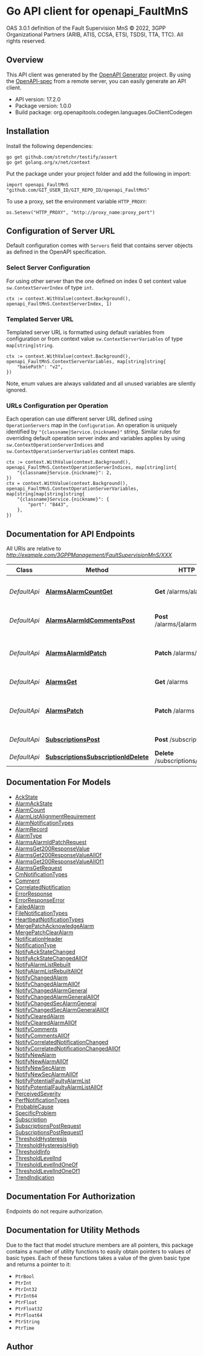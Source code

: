 # Go API client for openapi_FaultMnS

OAS 3.0.1 definition of the Fault Supervision MnS © 2022, 3GPP Organizational Partners (ARIB, ATIS, CCSA, ETSI, TSDSI, TTA, TTC). All rights reserved.

## Overview
This API client was generated by the [OpenAPI Generator](https://openapi-generator.tech) project.  By using the [OpenAPI-spec](https://www.openapis.org/) from a remote server, you can easily generate an API client.

- API version: 17.2.0
- Package version: 1.0.0
- Build package: org.openapitools.codegen.languages.GoClientCodegen

## Installation

Install the following dependencies:

```shell
go get github.com/stretchr/testify/assert
go get golang.org/x/net/context
```

Put the package under your project folder and add the following in import:

```golang
import openapi_FaultMnS "github.com/GIT_USER_ID/GIT_REPO_ID/openapi_FaultMnS"
```

To use a proxy, set the environment variable `HTTP_PROXY`:

```golang
os.Setenv("HTTP_PROXY", "http://proxy_name:proxy_port")
```

## Configuration of Server URL

Default configuration comes with `Servers` field that contains server objects as defined in the OpenAPI specification.

### Select Server Configuration

For using other server than the one defined on index 0 set context value `sw.ContextServerIndex` of type `int`.

```golang
ctx := context.WithValue(context.Background(), openapi_FaultMnS.ContextServerIndex, 1)
```

### Templated Server URL

Templated server URL is formatted using default variables from configuration or from context value `sw.ContextServerVariables` of type `map[string]string`.

```golang
ctx := context.WithValue(context.Background(), openapi_FaultMnS.ContextServerVariables, map[string]string{
	"basePath": "v2",
})
```

Note, enum values are always validated and all unused variables are silently ignored.

### URLs Configuration per Operation

Each operation can use different server URL defined using `OperationServers` map in the `Configuration`.
An operation is uniquely identified by `"{classname}Service.{nickname}"` string.
Similar rules for overriding default operation server index and variables applies by using `sw.ContextOperationServerIndices` and `sw.ContextOperationServerVariables` context maps.

```golang
ctx := context.WithValue(context.Background(), openapi_FaultMnS.ContextOperationServerIndices, map[string]int{
	"{classname}Service.{nickname}": 2,
})
ctx = context.WithValue(context.Background(), openapi_FaultMnS.ContextOperationServerVariables, map[string]map[string]string{
	"{classname}Service.{nickname}": {
		"port": "8443",
	},
})
```

## Documentation for API Endpoints

All URIs are relative to *http://example.com/3GPPManagement/FaultSupervisionMnS/XXX*

Class | Method | HTTP request | Description
------------ | ------------- | ------------- | -------------
*DefaultApi* | [**AlarmsAlarmCountGet**](docs/DefaultApi.md#alarmsalarmcountget) | **Get** /alarms/alarmCount | Get the alarm count per perceived severity
*DefaultApi* | [**AlarmsAlarmIdCommentsPost**](docs/DefaultApi.md#alarmsalarmidcommentspost) | **Post** /alarms/{alarmId}/comments | Add a comment to a single alarm
*DefaultApi* | [**AlarmsAlarmIdPatch**](docs/DefaultApi.md#alarmsalarmidpatch) | **Patch** /alarms/{alarmId} | Clear, acknowledge or unacknowledge a single alarm
*DefaultApi* | [**AlarmsGet**](docs/DefaultApi.md#alarmsget) | **Get** /alarms | Retrieve multiple alarms
*DefaultApi* | [**AlarmsPatch**](docs/DefaultApi.md#alarmspatch) | **Patch** /alarms | Clear, acknowledge or unacknowledge multiple alarms
*DefaultApi* | [**SubscriptionsPost**](docs/DefaultApi.md#subscriptionspost) | **Post** /subscriptions | Create a subscription
*DefaultApi* | [**SubscriptionsSubscriptionIdDelete**](docs/DefaultApi.md#subscriptionssubscriptioniddelete) | **Delete** /subscriptions/{subscriptionId} | Delete a subscription


## Documentation For Models

 - [AckState](docs/AckState.md)
 - [AlarmAckState](docs/AlarmAckState.md)
 - [AlarmCount](docs/AlarmCount.md)
 - [AlarmListAlignmentRequirement](docs/AlarmListAlignmentRequirement.md)
 - [AlarmNotificationTypes](docs/AlarmNotificationTypes.md)
 - [AlarmRecord](docs/AlarmRecord.md)
 - [AlarmType](docs/AlarmType.md)
 - [AlarmsAlarmIdPatchRequest](docs/AlarmsAlarmIdPatchRequest.md)
 - [AlarmsGet200ResponseValue](docs/AlarmsGet200ResponseValue.md)
 - [AlarmsGet200ResponseValueAllOf](docs/AlarmsGet200ResponseValueAllOf.md)
 - [AlarmsGet200ResponseValueAllOf1](docs/AlarmsGet200ResponseValueAllOf1.md)
 - [AlarmsGetRequest](docs/AlarmsGetRequest.md)
 - [CmNotificationTypes](docs/CmNotificationTypes.md)
 - [Comment](docs/Comment.md)
 - [CorrelatedNotification](docs/CorrelatedNotification.md)
 - [ErrorResponse](docs/ErrorResponse.md)
 - [ErrorResponseError](docs/ErrorResponseError.md)
 - [FailedAlarm](docs/FailedAlarm.md)
 - [FileNotificationTypes](docs/FileNotificationTypes.md)
 - [HeartbeatNotificationTypes](docs/HeartbeatNotificationTypes.md)
 - [MergePatchAcknowledgeAlarm](docs/MergePatchAcknowledgeAlarm.md)
 - [MergePatchClearAlarm](docs/MergePatchClearAlarm.md)
 - [NotificationHeader](docs/NotificationHeader.md)
 - [NotificationType](docs/NotificationType.md)
 - [NotifyAckStateChanged](docs/NotifyAckStateChanged.md)
 - [NotifyAckStateChangedAllOf](docs/NotifyAckStateChangedAllOf.md)
 - [NotifyAlarmListRebuilt](docs/NotifyAlarmListRebuilt.md)
 - [NotifyAlarmListRebuiltAllOf](docs/NotifyAlarmListRebuiltAllOf.md)
 - [NotifyChangedAlarm](docs/NotifyChangedAlarm.md)
 - [NotifyChangedAlarmAllOf](docs/NotifyChangedAlarmAllOf.md)
 - [NotifyChangedAlarmGeneral](docs/NotifyChangedAlarmGeneral.md)
 - [NotifyChangedAlarmGeneralAllOf](docs/NotifyChangedAlarmGeneralAllOf.md)
 - [NotifyChangedSecAlarmGeneral](docs/NotifyChangedSecAlarmGeneral.md)
 - [NotifyChangedSecAlarmGeneralAllOf](docs/NotifyChangedSecAlarmGeneralAllOf.md)
 - [NotifyClearedAlarm](docs/NotifyClearedAlarm.md)
 - [NotifyClearedAlarmAllOf](docs/NotifyClearedAlarmAllOf.md)
 - [NotifyComments](docs/NotifyComments.md)
 - [NotifyCommentsAllOf](docs/NotifyCommentsAllOf.md)
 - [NotifyCorrelatedNotificationChanged](docs/NotifyCorrelatedNotificationChanged.md)
 - [NotifyCorrelatedNotificationChangedAllOf](docs/NotifyCorrelatedNotificationChangedAllOf.md)
 - [NotifyNewAlarm](docs/NotifyNewAlarm.md)
 - [NotifyNewAlarmAllOf](docs/NotifyNewAlarmAllOf.md)
 - [NotifyNewSecAlarm](docs/NotifyNewSecAlarm.md)
 - [NotifyNewSecAlarmAllOf](docs/NotifyNewSecAlarmAllOf.md)
 - [NotifyPotentialFaultyAlarmList](docs/NotifyPotentialFaultyAlarmList.md)
 - [NotifyPotentialFaultyAlarmListAllOf](docs/NotifyPotentialFaultyAlarmListAllOf.md)
 - [PerceivedSeverity](docs/PerceivedSeverity.md)
 - [PerfNotificationTypes](docs/PerfNotificationTypes.md)
 - [ProbableCause](docs/ProbableCause.md)
 - [SpecificProblem](docs/SpecificProblem.md)
 - [Subscription](docs/Subscription.md)
 - [SubscriptionsPostRequest](docs/SubscriptionsPostRequest.md)
 - [SubscriptionsPostRequest1](docs/SubscriptionsPostRequest1.md)
 - [ThresholdHysteresis](docs/ThresholdHysteresis.md)
 - [ThresholdHysteresisHigh](docs/ThresholdHysteresisHigh.md)
 - [ThresholdInfo](docs/ThresholdInfo.md)
 - [ThresholdLevelInd](docs/ThresholdLevelInd.md)
 - [ThresholdLevelIndOneOf](docs/ThresholdLevelIndOneOf.md)
 - [ThresholdLevelIndOneOf1](docs/ThresholdLevelIndOneOf1.md)
 - [TrendIndication](docs/TrendIndication.md)


## Documentation For Authorization

 Endpoints do not require authorization.


## Documentation for Utility Methods

Due to the fact that model structure members are all pointers, this package contains
a number of utility functions to easily obtain pointers to values of basic types.
Each of these functions takes a value of the given basic type and returns a pointer to it:

* `PtrBool`
* `PtrInt`
* `PtrInt32`
* `PtrInt64`
* `PtrFloat`
* `PtrFloat32`
* `PtrFloat64`
* `PtrString`
* `PtrTime`

## Author



